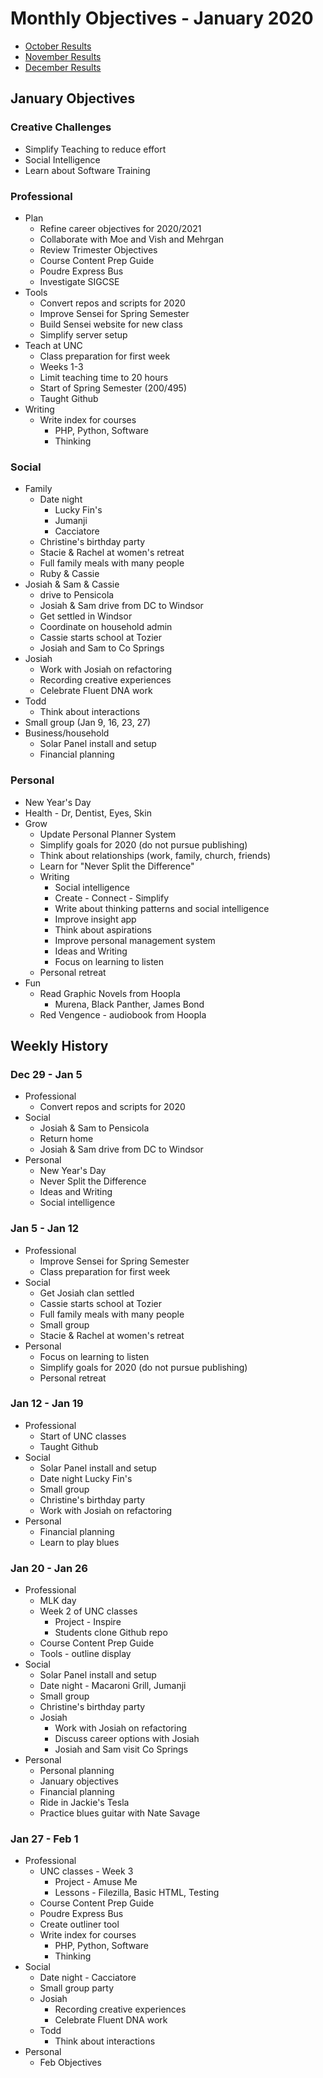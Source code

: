 # Monthly Objectives - January 2020

* [October Results](/info/history/2019/months/2019-10)
* [November Results](/info/history/2019/months/2019-11)
* [December Results](/info/history/2019/months/2019-12)


## January Objectives

### Creative Challenges

* Simplify Teaching to reduce effort
* Social Intelligence
* Learn about Software Training


### Professional

* Plan
    * Refine career objectives for 2020/2021
    * Collaborate with Moe and Vish and Mehrgan
    * Review Trimester Objectives
    * Course Content Prep Guide
    * Poudre Express Bus
    * Investigate SIGCSE
* Tools
    * Convert repos and scripts for 2020
    * Improve Sensei for Spring Semester
    * Build Sensei website for new class
    * Simplify server setup
* Teach at UNC
    * Class preparation for first week
    * Weeks 1-3
    * Limit teaching time to 20 hours
    * Start of Spring Semester (200/495)
    * Taught Github
* Writing
    * Write index for courses
        * PHP, Python, Software
        * Thinking


### Social

* Family
    * Date night 
        * Lucky Fin's
        * Jumanji
        * Cacciatore
    * Christine's birthday party
    * Stacie & Rachel at women's retreat
    * Full family meals with many people
    * Ruby & Cassie
* Josiah & Sam & Cassie
    * drive to Pensicola
    * Josiah & Sam drive from DC to Windsor
    * Get settled in Windsor
    * Coordinate on household admin
    * Cassie starts school at Tozier
    * Josiah and Sam to Co Springs
* Josiah
    * Work with Josiah on refactoring
    * Recording creative experiences
    * Celebrate Fluent DNA work
* Todd
    * Think about interactions
* Small group (Jan 9, 16, 23, 27)
* Business/household
    * Solar Panel install and setup
    * Financial planning
    

### Personal

* New Year's Day
* Health - Dr, Dentist, Eyes, Skin
* Grow
    * Update Personal Planner System
    * Simplify goals for 2020 (do not pursue publishing)
    * Think about relationships (work, family, church, friends)
    * Learn for "Never Split the Difference"
    * Writing
        * Social intelligence 
        * Create - Connect - Simplify
        * Write about thinking patterns and social intelligence
        * Improve insight app
        * Think about aspirations
        * Improve personal management system
        * Ideas and Writing
        * Focus on learning to listen
    * Personal retreat
* Fun
    * Read Graphic Novels from Hoopla
        * Murena, Black Panther, James Bond
    * Red Vengence - audiobook from Hoopla


## Weekly History 

### Dec 29 - Jan 5
* Professional
    * Convert repos and scripts for 2020
* Social
    * Josiah & Sam to Pensicola
    * Return home
    * Josiah & Sam drive from DC to Windsor
* Personal
    * New Year's Day
    * Never Split the Difference
    * Ideas and Writing
    * Social intelligence 


### Jan 5 - Jan 12
* Professional
    * Improve Sensei for Spring Semester
    * Class preparation for first week
* Social
    * Get Josiah clan settled
    * Cassie starts school at Tozier
    * Full family meals with many people
    * Small group
    * Stacie & Rachel at women's retreat
* Personal
    * Focus on learning to listen
    * Simplify goals for 2020 (do not pursue publishing)
    * Personal retreat


### Jan 12 - Jan 19
* Professional
    * Start of UNC classes
    * Taught Github
* Social
    * Solar Panel install and setup
    * Date night Lucky Fin's
    * Small group
    * Christine's birthday party
    * Work with Josiah on refactoring
* Personal
    * Financial planning
    * Learn to play blues


### Jan 20 - Jan 26
* Professional
    * MLK day
    * Week 2 of UNC classes
        * Project - Inspire
        * Students clone Github repo
    * Course Content Prep Guide
    * Tools - outline display
* Social
    * Solar Panel install and setup
    * Date night - Macaroni Grill, Jumanji
    * Small group
    * Christine's birthday party
    * Josiah
        * Work with Josiah on refactoring
        * Discuss career options with Josiah
        * Josiah and Sam visit Co Springs
* Personal
    * Personal planning
    * January objectives
    * Financial planning
    * Ride in Jackie's Tesla
    * Practice blues guitar with Nate Savage


### Jan 27 - Feb 1
* Professional
    * UNC classes - Week 3
        * Project - Amuse Me
        * Lessons - Filezilla, Basic HTML, Testing
    * Course Content Prep Guide
    * Poudre Express Bus
    * Create outliner tool
    * Write index for courses
        * PHP, Python, Software
        * Thinking
* Social
    * Date night - Cacciatore
    * Small group party
    * Josiah
        * Recording creative experiences
        * Celebrate Fluent DNA work
    * Todd
        * Think about interactions
* Personal
    * Feb Objectives



    
